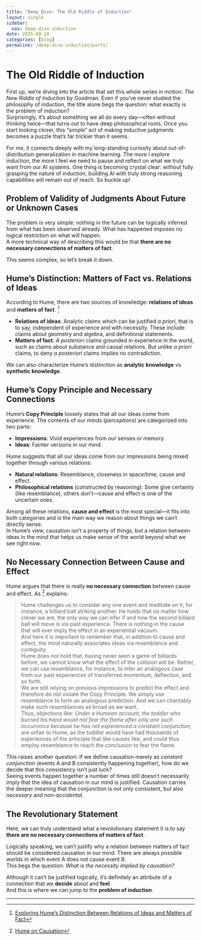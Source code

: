 ```yaml
---
title: "Deep Dive: The Old Riddle of Induction"
layout: single
sidebar:
  nav: deep-dive-induction
date: 2025-08-10
categories: [blog]
permalink: /deep-dive-induction/part1/
---
```

# The Old Riddle of Induction

First up, we’re diving into the article that set this whole series in motion: *The New Riddle of Induction* by Goodman. Even if you’ve never studied the philosophy of induction, the title alone begs the question: what exactly is the problem of induction?  
Surprisingly, it’s about something we all do every day—often without thinking twice—that turns out to have deep philosophical roots. Once you start looking closer, this “simple” act of making inductive judgments becomes a puzzle that’s far trickier than it seems.

For me, it connects deeply with my long-standing curiosity about out-of-distribution generalization in machine learning. The more I explore induction, the more I feel we need to pause and reflect on what we truly want from our AI systems. One thing is becoming crystal clear: without fully grasping the nature of induction, building AI with truly strong reasoning capabilities will remain out of reach. So buckle up!


## Problem of Validity of Judgments About Future or Unknown Cases

The problem is very simple: nothing in the future can be logically inferred from what has been observed already. What has happened imposes no logical restriction on what will happen.  
A more technical way of describing this would be that **there are no necessary connections of matters of fact**.  

This seems complex, so let’s break it down.


## Hume’s Distinction: Matters of Fact vs. Relations of Ideas

According to Hume, there are two sources of knowledge: **relations of ideas** and **matters of fact**. [^1]

- **Relations of ideas**: Analytic claims which can be justified *a priori*, that is to say, independent of experience and with necessity. These include claims about geometry and algebra, and definitional statements.
- **Matters of fact**: *A posteriori* claims grounded in experience in the world, such as claims about substance and causal relations. But unlike *a priori* claims, to deny *a posteriori* claims implies no contradiction.

We can also characterize Hume’s distinction as **analytic knowledge** vs. **synthetic knowledge**.


## Hume’s Copy Principle and Necessary Connections

Hume’s **Copy Principle** loosely states that all our ideas come from experience. The contents of our minds (*perceptions*) are categorized into two parts:

- **Impressions**: Vivid experiences from our senses or memory.
- **Ideas**: Fainter versions in our mind.

Hume suggests that all our ideas come from our impressions being mixed together through various relations:

- **Natural relations**: Resemblance, closeness in space/time, cause and effect.
- **Philosophical relations** (constructed by reasoning): Some give certainty (like resemblance), others don’t—cause and effect is one of the uncertain ones.

Among all these relations, **cause and effect** is the most special—it fits into both categories and is the main way we reason about things we can’t directly sense.  
In Hume’s view, causation isn’t a property of things, but a relation between ideas in the mind that helps us make sense of the world beyond what we see right now.


## No Necessary Connection Between Cause and Effect

Hume argues that there is really **no necessary connection** between cause and effect. As [^2] explains:

> Hume challenges us to consider any one event and meditate on it; for instance, a billiard ball striking another. He holds that no matter how clever we are, the only way we can infer if and how the second billiard ball will move is via past experience. There is nothing in the cause that will ever imply the effect in an experiential vacuum.  
> And here it is important to remember that, in addition to cause and effect, the mind naturally associates ideas via resemblance and contiguity.  
> Hume does not hold that, having never seen a game of billiards before, we cannot know what the effect of the collision will be. Rather, we can use resemblance, for instance, to infer an analogous case from our past experiences of transferred momentum, deflection, and so forth.  
> We are still relying on previous impressions to predict the effect and therefore do not violate the Copy Principle. We simply use resemblance to form an analogous prediction. And we can charitably make such resemblances as broad as we want.  
> Thus, objections like: *Under a Humean account, the toddler who burned his hand would not fear the flame after only one such occurrence because he has not experienced a constant conjunction,* are unfair to Hume, as the toddler would have had thousands of experiences of the principle that like causes like, and could thus employ resemblance to reach the conclusion to fear the flame.

This raises another question: If we define causation merely as *constant conjunction* (events A and B consistently happening together), how do we decide that this consistency isn’t just luck?  
Seeing events happen together a number of times still doesn’t necessarily imply that the idea of causation in our mind is justified. Causation carries the deeper meaning that the conjunction is not only consistent, but also *necessary* and *non-accidental*.


## The Revolutionary Statement

Here, we can truly understand what a revolutionary statement it is to say **there are no necessary connections of matters of fact**.  

Logically speaking, we can’t justify why a relation between matters of fact should be considered causation in our mind. There are always possible worlds in which event A does not cause event B.  
This begs the question: *What is the necessity implied by causation?*

Although it can’t be justified logically, it’s definitely an attribute of a connection that we **decide** about and **feel**.  
And this is where we can jump to the **problem of induction**.

---

[^1]: [Exploring Hume’s Distinction Between Relations of Ideas and Matters of Fact](https://michaelrobertcaditz.medium.com/exploring-humes-distinction-between-relations-of-ideas-and-matters-of-fact-the-devil-is-in-the-5e975624f2a6)  
[^2]: [Hume on Causation](https://iep.utm.edu/hume-causation/#H1)

